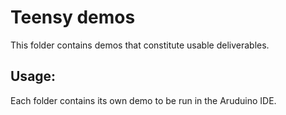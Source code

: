 # Teensy demos
This folder contains demos that constitute usable deliverables.

## Usage:
Each folder contains its own demo to be run in the Aruduino IDE.
